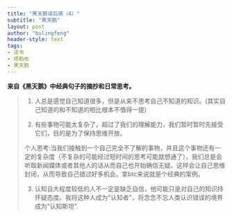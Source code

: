 ```yaml
---
title: "黑天鹅读后感（4）"
subtitle: "黑天鹅"
layout: post
author: "bulingfeng"
header-style: text
tags:
- 读书
- 塔勒布
- 黑天鹅
---
```



**来自《黑天鹅》中经典句子的摘抄和日常思考。**

>1. 人总是感觉自己知道很多，但是从来不思考自己不知道的知识。(其实自己知道的和不知道的相比根本不值得一提)
>
>2. 有些事物可能太复杂了，超过了我们的理解能力，我们暂时暂时先接受它们，目的是为了保持思维开放。
>
>  个人思考:当我们接触到一个自己完全不了解的事物，并且这个事物还有一定的复杂度（不复杂的可能经过短时间的思考可能就想通了），我们总是会听取新闻媒体或者其他人的话从而自己也开始确信无疑。这样会让自己思维封闭，从而导致自己错过好多机会。拿btc来说就是个经典的案例。
>
>3. 认知自大程度较低的人不一定是缺乏自信，他可能只是对自己的知识持怀疑态度。我将这种人成为"认知者"，将念念不忘人类认识错误的境界成为"认知斯坦".